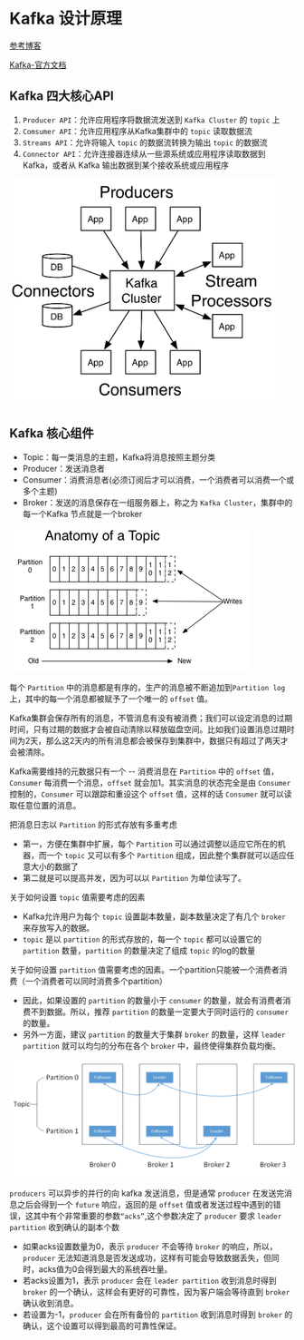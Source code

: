 # Kafka 设计原理

[参考博客](https://blog.csdn.net/suifeng3051/article/details/48053965)

[Kafka-官方文档](https://kafka.apache.org/intro)

## Kafka 四大核心API

1. `Producer API`：允许应用程序将数据流发送到 `Kafka Cluster` 的 `topic` 上
2. `Comsumer API`：允许应用程序从Kafka集群中的 `topic` 读取数据流
3. `Streams API`：允许将输入 `topic` 的数据流转换为输出 `topic` 的数据流
4. `Connector API`：允许连接器连续从一些源系统或应用程序读取数据到 Kafka，或者从 Kafka 输出数据到某个接收系统或应用程序

![kafka](image/kafka.png)

## Kafka 核心组件

- Topic：每一类消息的主题，Kafka将消息按照主题分类
- Producer：发送消息者
- Consumer：消费消息者(必须订阅后才可以消费，一个消费者可以消费一个或多个主题)
- Broker：发送的消息保存在一组服务器上，称之为 `Kafka Cluster`，集群中的每一个Kafka 节点就是一个broker

![kafka-topic](image/kafka-topic.png)

每个 `Partition` 中的消息都是有序的，生产的消息被不断追加到`Partition log` 上，其中的每一个消息都被赋予了一个唯一的 `offset` 值。

Kafka集群会保存所有的消息，不管消息有没有被消费；我们可以设定消息的过期时间，只有过期的数据才会被自动清除以释放磁盘空间。比如我们设置消息过期时间为2天，那么这2天内的所有消息都会被保存到集群中，数据只有超过了两天才会被清除。

Kafka需要维持的元数据只有一个 -- 消费消息在 `Partition` 中的 `offset` 值，`Consumer` 每消费一个消息，`offset` 就会加1。其实消息的状态完全是由 `Consumer` 控制的，`Consumer` 可以跟踪和重设这个 `offset` 值，这样的话 `Consumer` 就可以读取任意位置的消息。

把消息日志以 `Partition` 的形式存放有多重考虑

- 第一，方便在集群中扩展，每个 `Partition` 可以通过调整以适应它所在的机器，而一个 `topic` 又可以有多个 `Partition` 组成，因此整个集群就可以适应任意大小的数据了
- 第二就是可以提高并发，因为可以以 `Partition` 为单位读写了。

关于如何设置 `topic` 值需要考虑的因素

- Kafka允许用户为每个 `topic` 设置副本数量，副本数量决定了有几个 `broker` 来存放写入的数据。
- `topic` 是以 `partition` 的形式存放的，每一个 `topic` 都可以设置它的 `partition` 数量，`partition` 的数量决定了组成 `topic` 的log的数量

关于如何设置 `partition` 值需要考虑的因素。一个partition只能被一个消费者消费（一个消费者可以同时消费多个partition）

- 因此，如果设置的 `partition` 的数量小于 `consumer` 的数量，就会有消费者消费不到数据。所以，推荐 `partition` 的数量一定要大于同时运行的 `consumer` 的数量。
- 另外一方面，建议 `partition` 的数量大于集群 `broker` 的数量，这样 `leader partition` 就可以均匀的分布在各个 `broker` 中，最终使得集群负载均衡。

![kafka-broker](image/kafka-broker.png)

`producers` 可以异步的并行的向 kafka 发送消息，但是通常 `producer` 在发送完消息之后会得到一个 `future` 响应，返回的是 `offset` 值或者发送过程中遇到的错误，这其中有个非常重要的参数`“acks”`,这个参数决定了 `producer` 要求 `leader partition` 收到确认的副本个数

- 如果acks设置数量为0，表示 `producer` 不会等待 `broker` 的响应，所以，`producer` 无法知道消息是否发送成功，这样有可能会导致数据丢失，但同时，acks值为0会得到最大的系统吞吐量。
- 若acks设置为1，表示 `producer` 会在 `leader partition` 收到消息时得到 `broker` 的一个确认，这样会有更好的可靠性，因为客户端会等待直到 `broker` 确认收到消息。
- 若设置为-1，`producer` 会在所有备份的 `partition` 收到消息时得到 `broker` 的确认，这个设置可以得到最高的可靠性保证。
